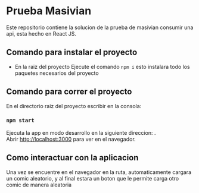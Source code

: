 # Prueba Masivian

Este repositorio contiene la solucion de la prueba de masivian consumir una api, esta hecho en React JS.

## Comando para instalar el proyecto

* En la raiz del proyecto Ejecute el comando `npm i` esto instalara todo los paquetes necesarios del proyecto

## Comando para correr el proyecto

En el directorio raiz del proyecto escribir en la consola:
### `npm start`

Ejecuta la app en modo desarrollo en la siguiente direccion: .\
Abrir [http://localhost:3000](http://localhost:3000) para ver en el navegador.

## Como interactuar con la aplicacion

Una vez se encuentre en el navegador en la ruta, automaticamente cargara un comic aleatorio, y al final estara un boton que le permite carga otro comic de manera aleatoria

